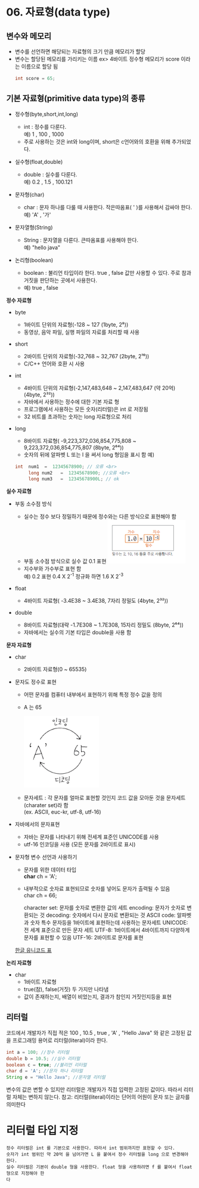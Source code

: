 # 06. 자료형(data type) 

## 변수와 메모리
  * 변수를 선언하면 해당되는 자료형의 크기 만큼 메모리가 할당
  * 변수는 할당된 메모리를 가리키는 이름
  ex> 4바이트 정수형 메모리가 score 이라는 이름으로 할당 됨
    ```java
   	int score = 65; 
     ```
    

## 기본 자료형(primitive data type)의 종류

   * 정수형(byte,short,int,long) 
      + int : 정수를 다룬다. <br>
        예) 1 , 100 , 1000
      + 주로 사용하는 것은 int와 long이며, short은 c언어와의 호환을 위해 추가되었다.  
   * 실수형(float,double) 
      + double : 실수를 다룬다.<br>
        예) 0.2 , 1.5 , 100.121
   
  * 문자형(char) 
    + char : 문자 하나를 다룰 때 사용한다. 작은따옴표( ' )를 사용해서 감싸야 한다.<br>
      예) 'A' , '가'
 
  * 문자열형(String)		
    + String : 문자열을 다룬다. 큰따옴표를 사용해야 한다. <br> 
      예) "hello java"
 
  * 논리형(boolean)
     + boolean : 불리언 타입이라 한다. true , false 값만 사용할 수 있다. 주로 참과 거짓을 판단하는 곳에서 사용한다.
     +  예) true , false
   
**정수 자료형**

  * byte 
     + 1바이트 단위의 자료형(-128 ~ 127 (1byte, 2⁸))
     + 동영상, 음악 파일, 실행 파일의 자료를 처리할 때 사용
  * short 
     + 2바이트 단위의 자료형(-32,768 ~ 32,767 (2byte, 2¹⁶))
     + C/C++ 언어와 호환 시 사용
  * int 
     + 4바이트 단위의 자료형(-2,147,483,648 ~ 2,147,483,647 (약 20억) (4byte, 2³²))
     + 자바에서 사용하는 정수에 대한 기본 자료 형
     + 프로그램에서 사용하는 모든 숫자(리터럴)은 int 로 저장됨
     + 32 비트를 초과하는 숫자는 long 자료형으로 처리

  * long
     + 8바이트 자료형( -9,223,372,036,854,775,808 ~ 9,223,372,036,854,775,807 (8byte, 2⁶⁴))
     + 숫자의 뒤에 알파벳 L 또는 l 을 써서 long 형임을 표시 함
      예)
      ```java
	  int  num1  =  12345678900; // 오류 <br>
           long num2   =  12345678900; //오류 <br>
           long num3   =  12345678900L; // ok
       ```

	
**실수 자료형**

  * 부동 소수점 방식
     +  실수는 정수 보다 정밀하기 때문에 정수와는 다른 방식으로 표현해야 함
     +  부동 소수점 방식으로 실수 값 0.1 표현 
       ![변수자료형1](./image/변수자료형1.png)
     +  지수부와 가수부로 표현 함<br>
       예) 0.2 표현 0.4 X 2<sup>-1</sup>  정규화 하면 1.6 X 2<sup>-3</sup> 

  * float  
     -  4바이트 자료형( -3.4E38 ~ 3.4E38, 7자리 정밀도 (4byte, 2³²))
  * double 
     - 8바이트 자료형(대략 -1.7E308 ~ 1.7E308, 15자리 정밀도 (8byte, 2⁶⁴))
     - 자바에서는 실수의 기본 타입은 double을 사용 함
   

**문자 자료형**

  * char  
    + 2바이트 자료형(0 ~ 65535)
	
  * 문자도 정수로 표현
 
    + 어떤 문자를 컴퓨터 내부에서 표현하기 위해 특정 정수 값을 정의
    + A 는 65<br>
    
        ![변수자료형2](./image/변수자료형2.PNG)

    + 문자세트 : 각 문자를 얼마로 표현할 것인지 코드 값을 모아둔 것을 문자세트(charater set)라 함 <br>
            (ex. ASCII, euc-kr, utf-8, utf-16)

 * 자바에서의 문자표현
    + 자바는 문자를  나타내기 위해 전세계 표준인 UNICODE를 사용
    + utf-16 인코딩을 사용 (모든 문자를 2바이트로 표시)


  * 문자형 변수 선언과 사용하기
    + 문자를 위한 데이터 타입
      <br> **char** ch = 'A';
    + 내부적으로 숫자료 표현되므로 숫자를 넣어도 문자가 출력될 수 있음 <br>
      char ch = 66;
   
		character set: 문자를 숫자로 변환한 값의 세트
		encoding: 문자가 숫자로 변환되는 것
		decoding: 숫자에서 다시 문자로 변환되는 것
		ASCII code: 알파벳과 숫자 특수 문자등을 1바이트에 표현하는데 사용하는 문자세트
		UNICODE: 전 세계 표준으로 만든 문자 세트
		UTF-8: 1바이트에서 4바이트까지 다양하게 문자를 표현할 수 있음
		UTF-16: 2바이트로 문자를 표현 
   
    [한글 유니코드 표](http://www.unicode.org/charts/PDF/UAC00.pdf)
	
**논리 자료형**

 * char  
    - 1바이트 자료형
    - true(참), false(거짓) 두 가지만 나타냄
    - 값이 존재하는지, 배열이 비었는지, 결과가 참인지 거짓인지등을 표현
	
  
## 리터럴

코드에서 개발자가 직접 적은 100 , 10.5 , true , 'A' , "Hello Java" 와 같은 고정된 값을 프로그래밍 용어로 리터럴(literal)이라 한다. 
```java
int a = 100; //정수 리터럴
double b = 10.5; //실수 리터럴
boolean c = true; //불리언 리터럴
char d = 'A'; //문자 하나 리터럴
String e = "Hello Java"; //문자열 리터럴 
```
변수의 값은 변할 수 있지만 리터럴은 개발자가 직접 입력한 고정된 값이다. 따라서 리터럴 자체는 변하지 않는다.
참고: 리터럴(literal)이라는 단어의 어원이 문자 또는 글자를 의미한다   
   
# 리터럴 타입 지정
	정수 리터럴은 int 를 기본으로 사용한다. 따라서 int 범위까지만 표현할 수 있다. 
	숫자가 int 범위인 약 20억 을 넘어가면 L 을 붙여서 정수 리터럴을 long 으로 변경해야 한다.
	실수 리터럴은 기본이 double 형을 사용한다. float 형을 사용하려면 f 를 붙여서 float 형으로 지정해야 한
	다   
